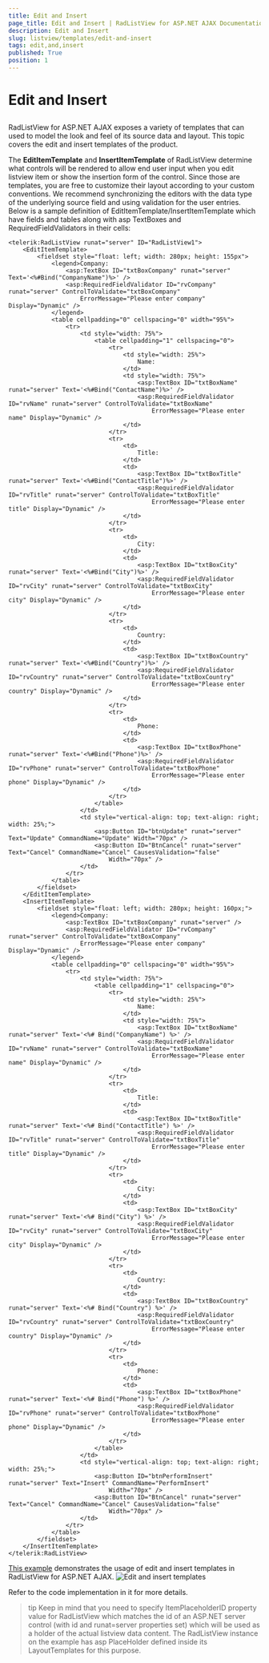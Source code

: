 ```yaml
---
title: Edit and Insert
page_title: Edit and Insert | RadListView for ASP.NET AJAX Documentation
description: Edit and Insert
slug: listview/templates/edit-and-insert
tags: edit,and,insert
published: True
position: 1
---
```


# Edit and Insert



## 

RadListView for ASP.NET AJAX exposes a variety of templates that can used to model the look and feel of its source data and layout. This topic covers the edit and insert templates of the product.

The **EditItemTemplate** and **InsertItemTemplate** of RadListView determine what controls will be rendered to allow end user input when you edit listview item or show the insertion form of the control. Since those are templates, you are free to customize their layout according to your custom conventions. We recommend synchronizing the editors with the data type of the underlying source field and using validation for the user entries. Below is a sample definition of EditItemTemplate/InsertItemTemplate which have fields and tables along with asp TextBoxes and RequiredFieldValidators in their cells:

````ASP.NET
<telerik:RadListView runat="server" ID="RadListView1">
    <EditItemTemplate>
        <fieldset style="float: left; width: 280px; height: 155px">
            <legend>Company:
                <asp:TextBox ID="txtBoxCompany" runat="server" Text='<%#Bind("CompanyName")%>' />
                <asp:RequiredFieldValidator ID="rvCompany" runat="server" ControlToValidate="txtBoxCompany"
                    ErrorMessage="Please enter company" Display="Dynamic" />
            </legend>
            <table cellpadding="0" cellspacing="0" width="95%">
                <tr>
                    <td style="width: 75%">
                        <table cellpadding="1" cellspacing="0">
                            <tr>
                                <td style="width: 25%">
                                    Name:
                                </td>
                                <td style="width: 75%">
                                    <asp:TextBox ID="txtBoxName" runat="server" Text='<%#Bind("ContactName")%>' />
                                    <asp:RequiredFieldValidator ID="rvName" runat="server" ControlToValidate="txtBoxName"
                                        ErrorMessage="Please enter name" Display="Dynamic" />
                                </td>
                            </tr>
                            <tr>
                                <td>
                                    Title:
                                </td>
                                <td>
                                    <asp:TextBox ID="txtBoxTitle" runat="server" Text='<%#Bind("ContactTitle")%>' />
                                    <asp:RequiredFieldValidator ID="rvTitle" runat="server" ControlToValidate="txtBoxTitle"
                                        ErrorMessage="Please enter title" Display="Dynamic" />
                                </td>
                            </tr>
                            <tr>
                                <td>
                                    City:
                                </td>
                                <td>
                                    <asp:TextBox ID="txtBoxCity" runat="server" Text='<%#Bind("City")%>' />
                                    <asp:RequiredFieldValidator ID="rvCity" runat="server" ControlToValidate="txtBoxCity"
                                        ErrorMessage="Please enter city" Display="Dynamic" />
                                </td>
                            </tr>
                            <tr>
                                <td>
                                    Country:
                                </td>
                                <td>
                                    <asp:TextBox ID="txtBoxCountry" runat="server" Text='<%#Bind("Country")%>' />
                                    <asp:RequiredFieldValidator ID="rvCountry" runat="server" ControlToValidate="txtBoxCountry"
                                        ErrorMessage="Please enter country" Display="Dynamic" />
                                </td>
                            </tr>
                            <tr>
                                <td>
                                    Phone:
                                </td>
                                <td>
                                    <asp:TextBox ID="txtBoxPhone" runat="server" Text='<%#Bind("Phone")%>' />
                                    <asp:RequiredFieldValidator ID="rvPhone" runat="server" ControlToValidate="txtBoxPhone"
                                        ErrorMessage="Please enter phone" Display="Dynamic" />
                                </td>
                            </tr>
                        </table>
                    </td>
                    <td style="vertical-align: top; text-align: right; width: 25%;">
                        <asp:Button ID="btnUpdate" runat="server" Text="Update" CommandName="Update" Width="70px" />
                        <asp:Button ID="BtnCancel" runat="server" Text="Cancel" CommandName="Cancel" CausesValidation="false"
                            Width="70px" />
                    </td>
                </tr>
            </table>
        </fieldset>
    </EditItemTemplate>
    <InsertItemTemplate>
        <fieldset style="float: left; width: 280px; height: 160px;">
            <legend>Company:
                <asp:TextBox ID="txtBoxCompany" runat="server" />
                <asp:RequiredFieldValidator ID="rvCompany" runat="server" ControlToValidate="txtBoxCompany"
                    ErrorMessage="Please enter company" Display="Dynamic" />
            </legend>
            <table cellpadding="0" cellspacing="0" width="95%">
                <tr>
                    <td style="width: 75%">
                        <table cellpadding="1" cellspacing="0">
                            <tr>
                                <td style="width: 25%">
                                    Name:
                                </td>
                                <td style="width: 75%">
                                    <asp:TextBox ID="txtBoxName" runat="server" Text='<%# Bind("CompanyName") %>' />
                                    <asp:RequiredFieldValidator ID="rvName" runat="server" ControlToValidate="txtBoxName"
                                        ErrorMessage="Please enter name" Display="Dynamic" />
                                </td>
                            </tr>
                            <tr>
                                <td>
                                    Title:
                                </td>
                                <td>
                                    <asp:TextBox ID="txtBoxTitle" runat="server" Text='<%# Bind("ContactTitle") %>' />
                                    <asp:RequiredFieldValidator ID="rvTitle" runat="server" ControlToValidate="txtBoxTitle"
                                        ErrorMessage="Please enter title" Display="Dynamic" />
                                </td>
                            </tr>
                            <tr>
                                <td>
                                    City:
                                </td>
                                <td>
                                    <asp:TextBox ID="txtBoxCity" runat="server" Text='<%# Bind("City") %>' />
                                    <asp:RequiredFieldValidator ID="rvCity" runat="server" ControlToValidate="txtBoxCity"
                                        ErrorMessage="Please enter city" Display="Dynamic" />
                                </td>
                            </tr>
                            <tr>
                                <td>
                                    Country:
                                </td>
                                <td>
                                    <asp:TextBox ID="txtBoxCountry" runat="server" Text='<%# Bind("Country") %>' />
                                    <asp:RequiredFieldValidator ID="rvCountry" runat="server" ControlToValidate="txtBoxCountry"
                                        ErrorMessage="Please enter country" Display="Dynamic" />
                                </td>
                            </tr>
                            <tr>
                                <td>
                                    Phone:
                                </td>
                                <td>
                                    <asp:TextBox ID="txtBoxPhone" runat="server" Text='<%# Bind("Phone") %>' />
                                    <asp:RequiredFieldValidator ID="rvPhone" runat="server" ControlToValidate="txtBoxPhone"
                                        ErrorMessage="Please enter phone" Display="Dynamic" />
                                </td>
                            </tr>
                        </table>
                    </td>
                    <td style="vertical-align: top; text-align: right; width: 25%;">
                        <asp:Button ID="btnPerformInsert" runat="server" Text="Insert" CommandName="PerformInsert"
                            Width="70px" />
                        <asp:Button ID="BtnCancel" runat="server" Text="Cancel" CommandName="Cancel" CausesValidation="false"
                            Width="70px" />
                    </td>
                </tr>
            </table>
        </fieldset>
    </InsertItemTemplate>
</telerik:RadListView>
````



[This example](http://demos.telerik.com/aspnet-ajax/listview/examples/templates/editinserttemplates/defaultcs.aspx) demonstrates the usage of edit and insert templates in RadListView for ASP.NET AJAX.
![Edit and insert templates](images/listview_editinserttemplates.PNG)

Refer to the code implementation in it for more details.

>tip Keep in mind that you need to specify ItemPlaceholderID property value for RadListView which matches the id of an ASP.NET server control (with id and runat=server properties set) which will be used as a holder of the actual listview data content. The RadListView instance on the example has asp PlaceHolder defined inside its LayoutTemplates for this purpose.
>
